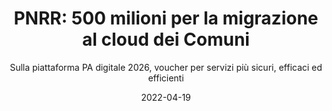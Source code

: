 ---
type: "news"
title: "PNRR: 500 milioni per la migrazione al cloud dei Comuni"
subtitle: "Sulla piattaforma PA digitale 2026, voucher per servizi più sicuri, efficaci ed efficienti"
date: "2022-04-19"
evidence: false
internalNews: false
fonte: innovazione.gov.it
showInHome: true
typeOfNews: Articolo
link: https://innovazione.gov.it/notizie/articoli/pnrr-500-milioni-per-la-migrazione-al-cloud-dei-comuni
image: /assets/img_news/2022-01-28-pubblicato- bando per-polo-strategico-nazionale.jpeg
tags:
  - Articoli
---